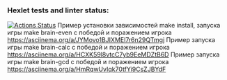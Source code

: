### Hexlet tests and linter status:
[![Actions Status](https://github.com/Mikhail325/php-project-45/workflows/hexlet-check/badge.svg)](https://github.com/Mikhail325/php-project-45/actions)
Пример установки зависимостей make install, запуска игры make brain-even с победой и поражением игрока
https://asciinema.org/a/JYMovo1BJIXMEl7r6n29QTmgj
Пример запуска игры make brain-calc с победой и поражением игрока
https://asciinema.org/a/HCXK59l8vtcC7yb9EeMDZtB6D
Пример запуска игры make brain-gcd с победой и поражением игрока
https://asciinema.org/a/HmRqwUvIqk70tfYi9CsZJBYdF